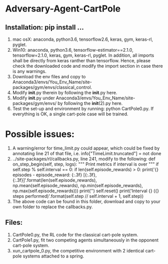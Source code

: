 # Adversary-Agent-CartPole

## Installation: pip install ...
1. mac osX: anaconda, python3.6, tensorflow2.6, keras, gym, keras-rl, pyglet. 
2. Win10: anaconda, python3.6, tensorflow-estimator==2.1.0, tensorflow=2.1.0, keras, gym, keras-rl, pyglet. In addition, all imports shall be directly from keras ranther than tensorflow. Hence, please check the downloaded code and modify the import section in case there is any warnings.  
3. Download the env files and copy to Anaconda3/envs/You_Env_Name/site-packages/gym/envs/classical_control.
4. Modify __init__.py therein by following the __init__.py here. 
5. Modify __init__.py under Anaconda3/envs/You_Env_Name/site-packages/gym/envs/ by following the __init__(2).py here.
6. Test the set-up and environment by running: python CartPole0.py. If everything is OK, a single cart-pole case will be trained. 

# Possible issues:
1. A warning/error for time_limit.py could appear, which could be fixed by annotating line 21 of that file, i.e. info["TimeLimit.truncated"] = not done
2. ../site-packages/rl/callbacks.py, line 241, modify to the following: 
    def on_step_begin(self, step, logs):
        """ Print metrics if interval is over """
        if self.step % self.interval == 0:
            if len(self.episode_rewards) > 0:
                print('{} episodes - episode_reward: {:.3f} [{:.3f}, {:.3f}]'.format(len(self.episode_rewards), np.mean(self.episode_rewards), np.min(self.episode_rewards), np.max(self.episode_rewards)))
                print('')
            self.reset()
            print('Interval {} ({} steps performed)'.format(self.step // self.interval + 1, self.step))
3. The above code can be found in this folder, download and copy to your own folder to replace the callbacks.py. 






## Files: 
1. CartPole0.py, the RL code for the classical cart-pole system. 
2. CartPole1.py, fit two competing agents simultaneously in the opponent cart-pole system.
3. xun_cartpole_0.py, the competitive environment with 2 identical cart-pole systems attached to a spring. 
